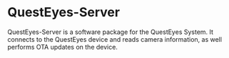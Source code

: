 # QuestEyes-Server
QuestEyes-Server is a software package for the QuestEyes System. It connects to the QuestEyes device and reads camera information, as well performs OTA updates on the device.
